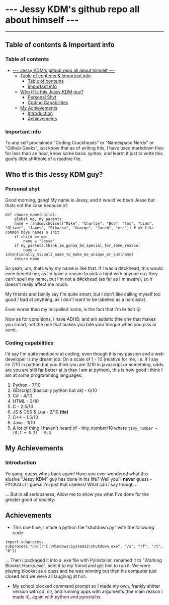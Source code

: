 # --- Jessy KDM's github repo all about himself ---

---

## Table of contents & Important info

### Table of contents
- [--- Jessy KDM's github repo all about himself ---](#----jessy-kdms-github-repo-all-about-himself----)
    - [Table of contents & Important info](#table-of-contents--important-info)
        - [Table of contents](#table-of-contents)
        - [Important info](#important-info)
    - [Who tf is this Jessy KDM guy?](#who-tf-is-this-jessy-kdm-guy)
        - [Personal Shyt](#personal-shyt)
        - [Coding Capabilities](#coding-capabilities)
    - [My Achievements](#my-achievements)
        - [Introduction](#introduction)
        - [Achievements](#achievements)



### Important info

To any self proclaimed "Coding Crackheads" or "Namespace Nerds" or "Github Geeks", just know that as of writing this, I have used markdown files for less than an hour, know some basic syntax, and learnt it just to write this goofy little sh#thole of a readme file.


## Who tf is this Jessy KDM guy?

### Personal shyt

Good morning, gang! My name is Jessy, and it would've been Jesse but thats not the case because of:

```
def choose_name(child):
    global me, my_parents
    name = random.choice(["Mike", "Charlie", "Bob", "Tom", "Liam", "Oliver", "James", "Pikachu", "George", "Jacob", "etc"]) # yk like common boys names n shit
    if child == me:
        name = "Jesse"
    if my_parents.think_im_gonna_be_special_for_some_reason:
        name = intentionally_mispell_name_to_make_me_unique_or_sum(name)
    return name
```
So yeah, um, thats why my name is like that. If I was a d#ckhead, this would even benefit me, as I'd have a reason to pick a fight with anyone cuz they can't spell my name, but I'm not a d#ckhead (as far as I'm aware), so it doesn't really affect me much.

My friends and family say I'm quite smart, but I don't like calling myself too good / bad at anything, as I don't want to be labelled as a narcissist.

Even worse than my mispelled name, is  the fact that I'm british 😮

Now as for conditions, I have ADHD, and am autistic (the one that makes you smart, not the one that makes you bite your tongue when you piss or sum).

### Coding capabilities

I'd say I'm quite mediocre at coding, even though it is my passion and a web developer is my dream job. On a scale of 1 - 10 (relative for me, i.e. if I say im 7/10 in python but you think you are 3/10 in javascript or something, odds are you are still far better at js than I am at python), this is how good I think I am at some programming languages:

1. Python - 7/10
2. GDscript (basically python but ok) - 6/10
3. C# - 4/10
4. HTML - 3/10
5. C - 2.5/10
6. JS & CSS & Lua - 2/10 **(tie)**
7. C++ - 1.5/10
8. Java - 1/10
9. A lot of thing I haven't heard of - tiny_number/10 where `tiny_number = (0.1 + 0.2) - 0.3`

## My Achievements

### Introduction

Yo gang, guess whos back again! Have you ever wondered what this elusive "Jessy KDM" guy has done in his life? Well you'll **never** guess - F#CKALL! I guess I'm just that useless! What can I say though...

... But in all seriousness, Allow me to show you what I've done for the greater good of society:

## Achievements

- This one time, I made a python file "shutdown.py" with the following code:

```
import subprocess
subprocess.run([r"C:\Windows\System32\shutdown.exe", "/s", "/f", "/t", "0"])
```
... Then i packaged it into a .exe file with PyInstaller, renamed it to "Working Blooket Hacks.exe", sent it to my friend and got him to run it. We were playing blooket as a class and he was winning but then his computer just closed and we were all laughing at him.

- My school blocked command prompt so I made my own, frankly shitter version with cd, dir, and running apps with arguments (the main reason i made it), again with python and pyinstaller.
